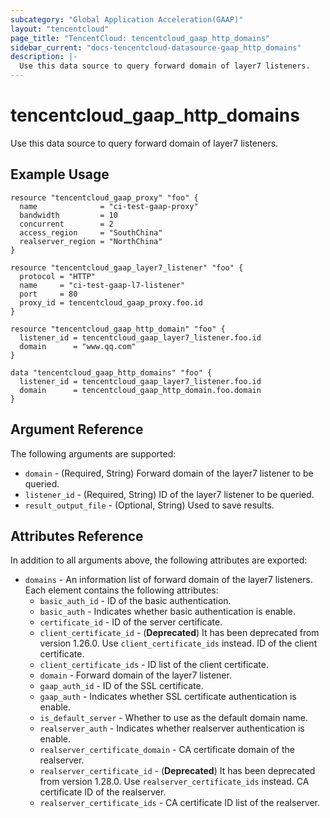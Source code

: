 ```yaml
---
subcategory: "Global Application Acceleration(GAAP)"
layout: "tencentcloud"
page_title: "TencentCloud: tencentcloud_gaap_http_domains"
sidebar_current: "docs-tencentcloud-datasource-gaap_http_domains"
description: |-
  Use this data source to query forward domain of layer7 listeners.
---
```


# tencentcloud_gaap_http_domains

Use this data source to query forward domain of layer7 listeners.

## Example Usage

```hcl
resource "tencentcloud_gaap_proxy" "foo" {
  name              = "ci-test-gaap-proxy"
  bandwidth         = 10
  concurrent        = 2
  access_region     = "SouthChina"
  realserver_region = "NorthChina"
}

resource "tencentcloud_gaap_layer7_listener" "foo" {
  protocol = "HTTP"
  name     = "ci-test-gaap-l7-listener"
  port     = 80
  proxy_id = tencentcloud_gaap_proxy.foo.id
}

resource "tencentcloud_gaap_http_domain" "foo" {
  listener_id = tencentcloud_gaap_layer7_listener.foo.id
  domain      = "www.qq.com"
}

data "tencentcloud_gaap_http_domains" "foo" {
  listener_id = tencentcloud_gaap_layer7_listener.foo.id
  domain      = tencentcloud_gaap_http_domain.foo.domain
}
```

## Argument Reference

The following arguments are supported:

* `domain` - (Required, String) Forward domain of the layer7 listener to be queried.
* `listener_id` - (Required, String) ID of the layer7 listener to be queried.
* `result_output_file` - (Optional, String) Used to save results.

## Attributes Reference

In addition to all arguments above, the following attributes are exported:

* `domains` - An information list of forward domain of the layer7 listeners. Each element contains the following attributes:
  * `basic_auth_id` - ID of the basic authentication.
  * `basic_auth` - Indicates whether basic authentication is enable.
  * `certificate_id` - ID of the server certificate.
  * `client_certificate_id` - (**Deprecated**) It has been deprecated from version 1.26.0. Use `client_certificate_ids` instead. ID of the client certificate.
  * `client_certificate_ids` - ID list of the client certificate.
  * `domain` - Forward domain of the layer7 listener.
  * `gaap_auth_id` - ID of the SSL certificate.
  * `gaap_auth` - Indicates whether SSL certificate authentication is enable.
  * `is_default_server` - Whether to use as the default domain name.
  * `realserver_auth` - Indicates whether realserver authentication is enable.
  * `realserver_certificate_domain` - CA certificate domain of the realserver.
  * `realserver_certificate_id` - (**Deprecated**) It has been deprecated from version 1.28.0. Use `realserver_certificate_ids` instead. CA certificate ID of the realserver.
  * `realserver_certificate_ids` - CA certificate ID list of the realserver.


